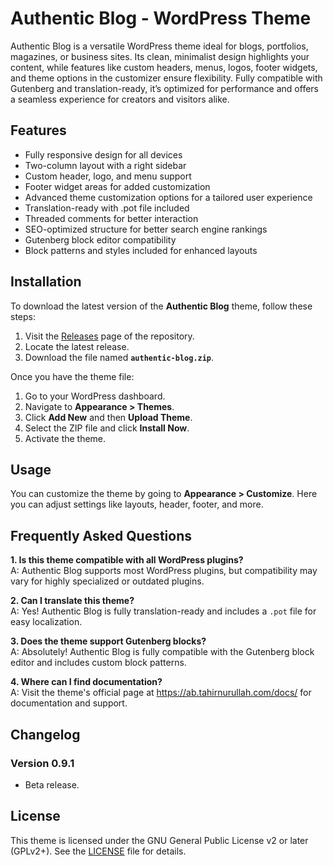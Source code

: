 # Authentic Blog - WordPress Theme

Authentic Blog is a versatile WordPress theme ideal for blogs, portfolios, magazines, or business sites. Its clean, minimalist design highlights your content, while features like custom headers, menus, logos, footer widgets, and theme options in the customizer ensure flexibility. Fully compatible with Gutenberg and translation-ready, it’s optimized for performance and offers a seamless experience for creators and visitors alike.

## Features

- Fully responsive design for all devices
- Two-column layout with a right sidebar
- Custom header, logo, and menu support
- Footer widget areas for added customization
- Advanced theme customization options for a tailored user experience
- Translation-ready with .pot file included
- Threaded comments for better interaction
- SEO-optimized structure for better search engine rankings
- Gutenberg block editor compatibility
- Block patterns and styles included for enhanced layouts

## Installation

To download the latest version of the **Authentic Blog** theme, follow these steps:

1. Visit the [Releases](https://github.com/tahirnurullah/authentic-blog/releases) page of the repository.
2. Locate the latest release.
3. Download the file named **`authentic-blog.zip`**.

Once you have the theme file:

1. Go to your WordPress dashboard.
2. Navigate to **Appearance > Themes**.
3. Click **Add New** and then **Upload Theme**.
4. Select the ZIP file and click **Install Now**.
5. Activate the theme.

## Usage

You can customize the theme by going to **Appearance > Customize**. Here you can adjust settings like layouts, header, footer, and more.

## Frequently Asked Questions

**1. Is this theme compatible with all WordPress plugins?**  
A: Authentic Blog supports most WordPress plugins, but compatibility may vary for highly specialized or outdated plugins.

**2. Can I translate this theme?**  
A: Yes! Authentic Blog is fully translation-ready and includes a `.pot` file for easy localization.

**3. Does the theme support Gutenberg blocks?**  
A: Absolutely! Authentic Blog is fully compatible with the Gutenberg block editor and includes custom block patterns.

**4. Where can I find documentation?**  
A: Visit the theme's official page at https://ab.tahirnurullah.com/docs/ for documentation and support.

## Changelog

### Version 0.9.1
- Beta release.

## License

This theme is licensed under the GNU General Public License v2 or later (GPLv2+). 
See the [LICENSE](LICENSE) file for details.
